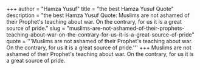 +++
author = "Hamza Yusuf"
title = "the best Hamza Yusuf Quote"
description = "the best Hamza Yusuf Quote: Muslims are not ashamed of their Prophet's teaching about war. On the contrary, for us it is a great source of pride."
slug = "muslims-are-not-ashamed-of-their-prophets-teaching-about-war-on-the-contrary-for-us-it-is-a-great-source-of-pride"
quote = '''Muslims are not ashamed of their Prophet's teaching about war. On the contrary, for us it is a great source of pride.'''
+++
Muslims are not ashamed of their Prophet's teaching about war. On the contrary, for us it is a great source of pride.
